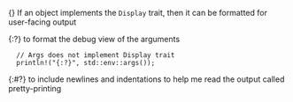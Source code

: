 

{} If an object implements the `Display` trait, then it can be formatted for user-facing output

{:?} to format the debug view of the arguments
```
  // Args does not implement Display trait
  println!("{:?}", std::env::args());
```

{:#?} to include newlines and indentations to help me read the output called pretty-printing

